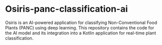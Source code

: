 # Osiris-panc-classification-ai
Osiris is an AI-powered application for classifying Non-Conventional Food Plants (PANC) using deep learning. This repository contains the code for the AI model and its integration into a Kotlin application for real-time plant classification.
